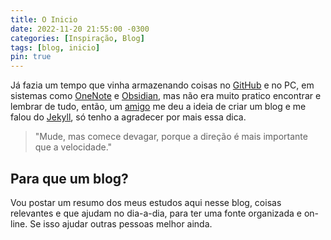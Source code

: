 ```yaml
---
title: O Inicio
date: 2022-11-20 21:55:00 -0300
categories: [Inspiração, Blog]
tags: [blog, inicio]
pin: true
---
```



Já fazia um tempo que vinha armazenando coisas no [GitHub](https://github.com/) e no PC, em sistemas como [OneNote](https://www.onenote.com) e [Obsidian](https://obsidian.md/), mas não era muito pratico encontrar e lembrar de tudo, então, um [amigo](https://github.com/h41stur) me deu a ideia de criar um blog e me falou do [Jekyll](https://jekyllrb.com/), só tenho a agradecer por mais essa dica.

> "Mude, mas comece devagar, porque a direção é mais importante que a velocidade."


## Para que um blog?

Vou postar um resumo dos meus estudos aqui nesse blog, coisas relevantes e que ajudam no dia-a-dia, para ter uma fonte organizada e on-line. Se isso ajudar outras pessoas melhor ainda.



